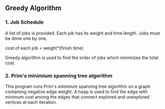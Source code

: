 ## Greedy Algorithm

### 1. Job Schedule
A list of jobs is provided. Each job has its weight and time length. 
Jobs must be done one by one.

cost of each job = weight*(finish time)

Greedy algorithm is used to find the order of jobs which minimizes the total cost.

### 2. Prim's minimium spanning tree algorithm
This program runs Prim's minimium spanning tree algorithm on a graph containing 
negative edge weight. A heap is used to find the edge with minimum cost among the 
edges that connect explored and unexplored vertices at each iteration.
